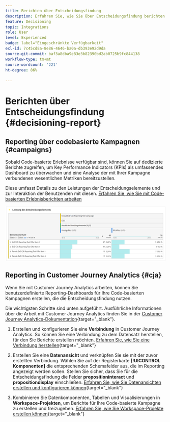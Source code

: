 ```yaml
---
title: Berichten über Entscheidungsfindung
description: Erfahren Sie, wie Sie über Entscheidungsfindung berichten.
feature: Decisioning
topic: Integrations
role: User
level: Experienced
badge: label="Eingeschränkte Verfügbarkeit"
exl-id: 7c45cd8a-8e86-4646-ba0a-db393e92d9da
source-git-commit: baf3a8dba9e83e3b82390bd2ab0725b9fc844138
workflow-type: tm+mt
source-wordcount: '221'
ht-degree: 86%

---
```



# Berichten über Entscheidungsfindung {#decisioning-report}

## Reporting über codebasierte Kampagnen {#campaigns}

Sobald Code-basierte Erlebnisse verfügbar sind, können Sie auf dedizierte Berichte zugreifen, um Key Performance Indicators (KPIs) als umfassendes Dashboard zu überwachen und eine Analyse der mit Ihrer Kampagne verbundenen wesentlichen Metriken bereitzustellen.

Diese umfasst Details zu den Leistungen der Entscheidungselemente und zur Interaktion der Benutzenden mit diesen. [Erfahren Sie, wie Sie mit Code-basierten Erlebnisberichten arbeiten](../reports/campaign-global-report-cja-code.md)

![](../reports/assets/cja-decisioning-item-performance.png)

## Reporting in Customer Journey Analytics {#cja}

Wenn Sie mit Customer Journey Analytics arbeiten, können Sie benutzerdefinierte Reporting-Dashboards für Ihre Code-basierten Kampagnen erstellen, die die Entscheidungsfindung nutzen.

Die wichtigsten Schritte sind unten aufgeführt. Ausführliche Informationen über die Arbeit mit Customer Journey Analytics finden Sie in der [Customer Journey Analytics-Dokumentation](https://experienceleague.adobe.com/de/docs/analytics-platform/using/cja-landing){target="_blank"}.

1. Erstellen und konfigurieren Sie eine **Verbindung** in Customer Journey Analytics. So können Sie eine Verbindung zu dem Datensatz herstellen, für den Sie Berichte erstellen möchten. [Erfahren Sie, wie Sie eine Verbindung herstellen](https://experienceleague.adobe.com/de/docs/analytics-platform/using/cja-connections/create-connection){target="_blank"}

1. Erstellen Sie eine **Datenansicht** und verknüpfen Sie sie mit der zuvor erstellten Verbindung. Wählen Sie auf der Registerkarte **[!UICONTROL Komponenten]** die entsprechenden Schemafelder aus, die im Reporting angezeigt werden sollen. Stellen Sie sicher, dass Sie für die Entscheidungsfindung die Felder **propositioninteract** und **propositiondisplay** einschließen. [Erfahren Sie, wie Sie Datenansichten erstellen und konfigurieren können](https://experienceleague.adobe.com/de/docs/analytics-platform/using/cja-dataviews/create-dataview){target="_blank"}

1. Kombinieren Sie Datenkomponenten, Tabellen und Visualisierungen in **Workspace-Projekten**, um Berichte für Ihre Code-basierte Kampagne zu erstellen und freizugeben. [Erfahren Sie, wie Sie Workspace-Projekte erstellen können](https://experienceleague.adobe.com/de/docs/analytics-platform/using/cja-workspace/build-workspace-project/create-projects){target="_blank"}
